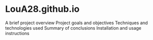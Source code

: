 # LouA28.github.io

A brief project overview
Project goals and objectives
Techniques and technologies used
Summary of conclusions
Installation and usage instructions
